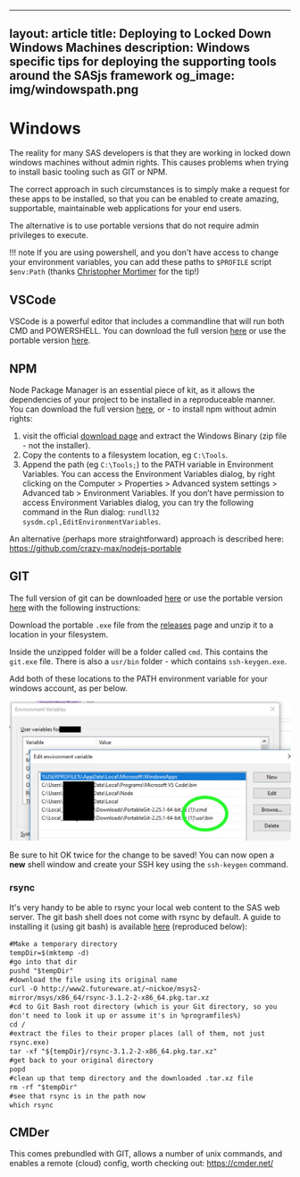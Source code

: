 <!-- this has to be in the root folder as it is linked from an sgf2020 paper -->
---
layout: article
title: Deploying to Locked Down Windows Machines
description: Windows specific tips for deploying the supporting tools around the SASjs framework
og_image: img/windowspath.png
---

# Windows

The reality for many SAS developers is that they are working in locked down windows machines without admin rights.  This causes problems when trying to install basic tooling such as GIT or NPM.

The correct approach in such circumstances is to simply make a request for these apps to be installed, so that you can be enabled to create amazing, supportable, maintainable web applications for your end users.

The alternative is to use portable versions that do not require admin privileges to execute.

!!! note
    If you are using powershell, and you don't have access to change your environment variables, you can add these paths to `$PROFILE` script `$env:Path` (thanks [Christopher Mortimer](https://www.linkedin.com/in/christopher-mortimer-286b1538/) for the tip!)

VSCode
---------------------

VSCode is a powerful editor that includes a commandline that will run both CMD and POWERSHELL.  You can download the full version [here](https://code.visualstudio.com/download) or use the portable version [here](https://github.com/garethflowers/vscode-portable).

NPM
---------------------
Node Package Manager is an essential piece of kit, as it allows the dependencies of your project to be installed in a reproduceable manner.  You can download the full version [here](https://www.npmjs.com/get-npm), or - to install npm without admin rights:

1. visit the official [download page](https://nodejs.org/en/download) and extract the Windows Binary (zip file - not the installer).
2. Copy the contents to a filesystem location, eg `C:\Tools`.
3. Append the path (eg `C:\Tools;`) to the PATH variable in Environment Variables.  You can access the Environment Variables dialog, by right clicking on the Computer > Properties > Advanced system settings > Advanced tab > Environment Variables.
If you don’t have permission to access Environment Variables dialog, you can try the following command in the Run dialog:  `rundll32 sysdm.cpl,EditEnvironmentVariables`.

An alternative (perhaps more straightforward) approach is described here: https://github.com/crazy-max/nodejs-portable

GIT
---------------------

The full version of git can be downloaded [here](https://git-scm.com/downloads) or use the portable version [here](https://github.com/git-for-windows/git/releases) with the following instructions:

Download the portable `.exe` file from the [releases](https://github.com/git-for-windows/git/releases) page and unzip it to a location in your filesystem.

Inside the unzipped folder will be a folder called `cmd`. This contains the `git.exe` file.  There is also a `usr/bin` folder - which contains `ssh-keygen.exe`.

Add both of these locations to the PATH environment variable for your windows account, as per below.

![adding path in windows](img/windowspath.png)

Be sure to hit OK twice for the change to be saved!  You can now open a **new** shell window and create your SSH key using the `ssh-keygen` command.

### rsync

It's very handy to be able to rsync your local web content to the SAS web server.  The git bash shell does not come with rsync by default.  A guide to installing it (using git bash) is available [here](https://gist.github.com/hisplan/ee54e48f17b92c6609ac16f83073dde6#gistcomment-3462247) (reproduced below):

```
#Make a temporary directory
tempDir=$(mktemp -d)
#go into that dir
pushd "$tempDir"
#download the file using its original name
curl -O http://www2.futureware.at/~nickoe/msys2-mirror/msys/x86_64/rsync-3.1.2-2-x86_64.pkg.tar.xz
#cd to Git Bash root directory (which is your Git directory, so you don't need to look it up or assume it's in %programfiles%)
cd /
#extract the files to their proper places (all of them, not just rsync.exe)
tar -xf "${tempDir}/rsync-3.1.2-2-x86_64.pkg.tar.xz"
#get back to your original directory
popd
#clean up that temp directory and the downloaded .tar.xz file
rm -rf "$tempDir"
#see that rsync is in the path now
which rsync
```

CMDer
---------------------

This comes prebundled with GIT, allows a number of unix commands, and enables a remote (cloud) config, worth checking out:  https://cmder.net/

